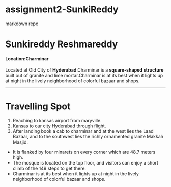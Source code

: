 # assignment2-SunkiReddy
markdown repo
# Sunkireddy Reshmareddy
#### Location:Charminar
 Located at Old City of **Hyderabad**.Charminar is a **square-shaped structure** built out of granite and lime mortar.Charminar is at its best when it lights up at night in the lively neighborhood of colorful bazaar and shops.

 ---

 # Travelling Spot

 1. Reaching to kansas airport from maryville.
 2. Kansas to our city Hyderabad through flight.
 3. After landing book a cab to charminar and  at the west lies the Laad Bazaar, and to the southwest lies the richly ornamented granite Makkah Masjid.

 * It is flanked by four minarets on every corner which are 48.7 meters high.
 * The mosque is located on the top floor, and visitors can enjoy a short climb of the 149 steps to get there.
 * Charminar is at its best when it lights up at night in the lively neighborhood of colorful bazaar and shops.




